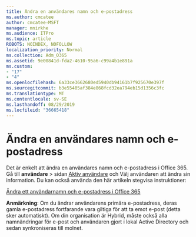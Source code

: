 ```yaml
---
title: Ändra en användares namn och e-postadress
ms.author: cmcatee
author: cmcatee-MSFT
manager: mnirkhe
ms.audience: ITPro
ms.topic: article
ROBOTS: NOINDEX, NOFOLLOW
localization_priority: Normal
ms.collection: Adm_O365
ms.assetid: 9e00841d-fda2-4610-95a6-c99a4b1e891a
ms.custom:
- "17"
- "4"
ms.openlocfilehash: 6a33ce3662680ed5940db94161b7f925670e397f
ms.sourcegitcommit: b3e55405af384e868fcd32ea794eb15d1356c3fc
ms.translationtype: MT
ms.contentlocale: sv-SE
ms.lasthandoff: 08/29/2019
ms.locfileid: "36665418"
---
```

# <a name="change-a-users-name-and-email-address"></a>Ändra en användares namn och e-postadress

Det är enkelt att ändra en användares namn och e-postadress i Office 365. Gå till **användare** \> sidan [Aktiv användare](https://go.microsoft.com/fwlink/p/?linkid=834822) och Välj användaren att ändra sin information. Du kan också använda den här artikeln stegvisa instruktioner:
  
[Ändra ett användarnamn och e-postadress i Office 365](https://docs.microsoft.com/office365/admin/add-users/change-a-user-name-and-email-address)
  
 **Anmärkning**: Om du ändrar användarens primära e-postadress, deras gamla e-postadress fortfarande vara giltiga för att ta emot e-post (detta sker automatiskt). Om din organisation är Hybrid, måste också alla namnändringar för e-post och användaren gjort i lokal Active Directory och sedan synkroniseras till molnet.